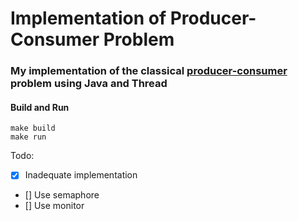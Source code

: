 # Implementation of Producer-Consumer Problem

### My implementation of the classical [producer-consumer](https://en.wikipedia.org/wiki/Producer%E2%80%93consumer_problem) problem using Java and Thread

#### Build and Run

``` {.bash}
make build
make run
```

Todo:

- [x] Inadequate implementation
- [] Use semaphore
- [] Use monitor
